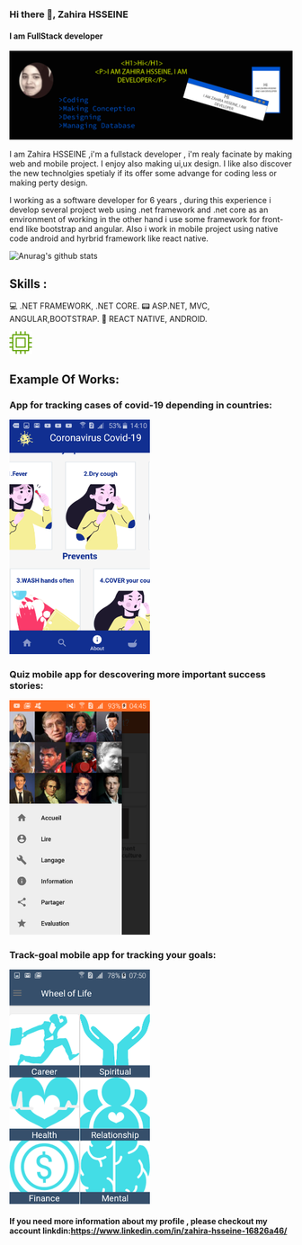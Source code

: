 
### Hi there 👋, Zahira HSSEINE
#### I am FullStack developer
![I am FullStack developer](https://github.com/zahirahsseine/zahirahsseine/blob/master/bannerprofile.png)

I am Zahira HSSEINE ,i'm a fullstack developer , i'm realy facinate by making web and mobile project. I enjoy also making ui,ux design. 
I like also discover the new technolgies spetialy if its offer some advange for coding less or making perty design.

I working as a software developer for 6 years , during this experience i develop several project web using .net framework and .net core as an environment of working in the other hand i use some framework for front-end like bootstrap and angular. Also i work in mobile project using native code android and hyrbrid framework like react native.

![Anurag's github stats](https://github-readme-stats.vercel.app/api?username=zahirahsseine)


## Skills : 
:computer: .NET FRAMEWORK, .NET CORE.
:pager: ASP.NET, MVC, ANGULAR,BOOTSTRAP.
:iphone: REACT NATIVE, ANDROID.


<a href='https://docs.github.com/en/developers'><img src='https://raw.githubusercontent.com/acervenky/animated-github-badges/master/assets/devbadge.gif' width='40' height='40'></a> 

## Example Of Works:

### App for tracking cases of covid-19 depending in countries:
<a target="_blank" href="#"><img src="https://github.com/zahirahsseine/zahirahsseine/blob/master/Screenshot_2020-05-14-14-10-11.png" width="250" /></a>

### Quiz mobile app for descovering more important success stories:
<a target="_blank" href="https://play.google.com/store/apps/details?id=com.quizwhos.quizsuccesspeople"><img src="https://github.com/zahirahsseine/zahirahsseine/blob/master/Screenshot_2020-05-26-04-45-56.png" width="250" /></a>


### Track-goal mobile app for tracking your goals:
<a target="_blank" href="https://play.google.com/store/apps/details?id=com.trackgoal"><img src="https://github.com/zahirahsseine/zahirahsseine/blob/master/trackgoal.png" width="250" /></a>

#### If you need more information about my profile , please checkout my account linkdin:https://www.linkedin.com/in/zahira-hsseine-16826a46/

